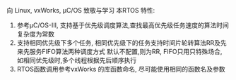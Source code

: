 向 Linux, vxWorks, µC/OS 致敬与学习
本RTOS 特性:
1.  参考µC/OS-III, 支持基于优先级调度算法,查找最高优先级任务速度的算法时间复杂度为常数
2.  支持相同优先级下多个任务, 相同优先级下的任务支持时间片轮转算法RR及先来先服务FIFO算法两种调度方式
    默认不配置,则为RR, FIFO只用只特殊场合, 如相同优先级时,多个线程根据先后顺序执行
3.  RTOS函数调用参考vxWorks 的库函数命名, 尽可能使用相同的函数名及参数
